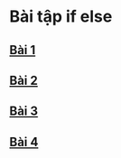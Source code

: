 # Bài tập if else
## [Bài 1](https://www.jdoodle.com/embed/v0/5Awy)
## [Bài 2](https://www.jdoodle.com/embed/v0/5AwS) 
## [Bài 3](https://www.jdoodle.com/embed/v0/5AxR)
## [Bài 4](https://www.jdoodle.com/embed/v0/5Az7)
